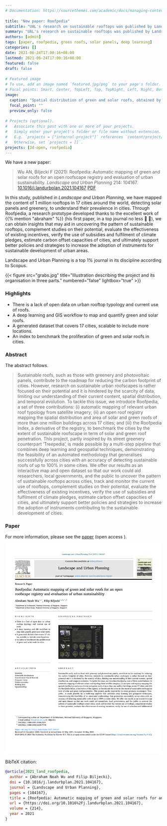 ```yaml
---
# Documentation: https://sourcethemes.com/academic/docs/managing-content/

title: "New paper: Roofpedia"
subtitle: "UAL's research on sustainable rooftops was published by Landscape and Urban Planning"
summary: "UAL's research on sustainable rooftops was published by Landscape and Urban Planning"
authors: [admin]
tags: [paper, roofpedia, green roofs, solar panels, deep learning]
categories: []
date: 2021-06-24T17:00:16+08:00
lastmod: 2021-06-24T17:00:16+08:00
featured: false
draft: false

# Featured image
# To use, add an image named `featured.jpg/png` to your page's folder.
# Focal points: Smart, Center, TopLeft, Top, TopRight, Left, Right, BottomLeft, Bottom, BottomRight.
image:
  caption: "Spatial distribution of green and solar roofs, obtained by Roofpedia, our software prototype."
  focal_point: ""
  preview_only: false

# Projects (optional).
#   Associate this post with one or more of your projects.
#   Simply enter your project's folder or file name without extension.
#   E.g. `projects = ["internal-project"]` references `content/project/deep-learning/index.md`.
#   Otherwise, set `projects = []`.
projects: [3d-open, roofpedia]
---
```


We have a new paper:

> Wu AN, Biljecki F (2021): Roofpedia: Automatic mapping of green and solar roofs for an open roofscape registry and evaluation of urban sustainability. _Landscape and Urban Planning_ 214: 104167. [<i class="ai ai-doi-square ai"></i> 10.1016/j.landurbplan.2021.104167](https://doi.org/10.1016/j.landurbplan.2021.104167) [<i class="far fa-file-pdf"></i> PDF](/publication/2021-land-roofpedia/2021-land-roofpedia.pdf) <i class="ai ai-open-access-square ai"></i>

In this study, published in _Landscape and Urban Planning_, we have mapped the content of 1 million rooftops in 17 cities around the world, detecting solar panels and greenery, to understand their prevalence in cities.
Through Roofpedia, a research prototype developed thanks to the excellent work of {{% mention "abraham" %}} (his first paper, in a top journal no less :tada: :clap:), we can obtain insights that may aid in uncovering the pattern of sustainable rooftops, complement studies on their potential, evaluate the effectiveness of existing incentives, verify the use of subsidies and fulfilment of climate pledges, estimate carbon offset capacities of cities, and ultimately support better policies and strategies to increase the adoption of instruments for sustainable development of urban areas.

Landscape and Urban Planning is a top 1% journal in its discipline according to Scopus.

{{< figure src="grabs.jpg" title="Illustration describing the project and its organisation in three parts." numbered="false" lightbox="true" >}}

### Highlights

- There is a lack of open data on urban rooftop typology and current use of roofs.
- A deep learning and GIS workflow to map and quantify green and solar roofs.
- A generated dataset that covers 17 cities, scalable to include more locations.
- An index to benchmark the proliferation of green and solar roofs in cities.


### Abstract

The abstract follows.

> Sustainable roofs, such as those with greenery and photovoltaic panels, contribute to the roadmap for reducing the carbon footprint of cities. However, research on sustainable urban roofscapes is rather focused on their potential and it is hindered by the scarcity of data, limiting our understanding of their current content, spatial distribution, and temporal evolution. To tackle this issue, we introduce Roofpedia, a set of three contributions: (i) automatic mapping of relevant urban roof typology from satellite imagery; (ii) an open roof registry mapping the spatial distribution and area of solar and green roofs of more than one million buildings across 17 cities; and (iii) the Roofpedia Index, a derivative of the registry, to benchmark the cities by the extent of sustainable roofscape in term of solar and green roof penetration. This project, partly inspired by its street greenery counterpart ‘Treepedia’, is made possible by a multi-step pipeline that combines deep learning and geospatial techniques, demonstrating the feasibility of an automated methodology that generalises successfully across cities with an accuracy of detecting sustainable roofs of up to 100% in some cities. We offer our results as an interactive map and open dataset so that our work could aid researchers, local governments, and the public to uncover the pattern of sustainable rooftops across cities, track and monitor the current use of rooftops, complement studies on their potential, evaluate the effectiveness of existing incentives, verify the use of subsidies and fulfilment of climate pledges, estimate carbon offset capacities of cities, and ultimately support better policies and strategies to increase the adoption of instruments contributing to the sustainable development of cities.

### Paper 

For more information, please see the [paper](/publication/2021-land-roofpedia/) (open access <i class="ai ai-open-access-square ai"></i>).

[![](page-one.png)](/publication/2021-land-roofpedia/)

BibTeX citation:
```bibtex
@article{2021_land_roofpedia,
  author = {Abraham Noah Wu and Filip Biljecki},
  doi = {10.1016/j.landurbplan.2021.104167},
  journal = {Landscape and Urban Planning},
  pages = {104167},
  title = {Roofpedia: Automatic mapping of green and solar roofs for an open roofscape registry and evaluation of urban sustainability},
  url = {https://doi.org/10.1016%2Fj.landurbplan.2021.104167},
  volume = {214},
  year = 2021
}
```


